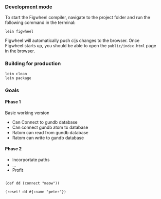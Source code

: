 
### Development mode

To start the Figwheel compiler, navigate to the project folder and run the following command in the terminal:

```
lein figwheel
```

Figwheel will automatically push cljs changes to the browser.
Once Figwheel starts up, you should be able to open the `public/index.html` page in the browser.


### Building for production

```
lein clean
lein package
```


### Goals

#### Phase 1

Basic working version

 - Can Connect to gundb database
 - Can connect gundb atom to database
 - Ratom can read from gundb database
 - Ratom can write to gundb database
 
#### Phase 2

 - Incorportate paths
 - ... 
 - Profit



```

(def dd (connect "meow"))

(reset! dd #{:name "peter"})


```
